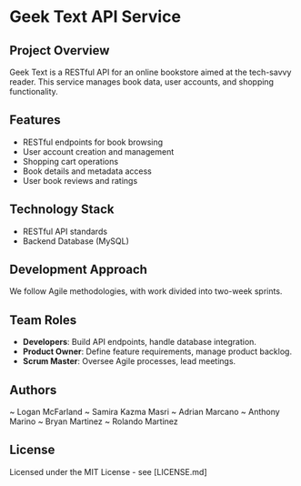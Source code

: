 # Geek Text API Service

## Project Overview
Geek Text is a RESTful API for an online bookstore aimed at the tech-savvy reader. This service manages book data, user accounts, and shopping functionality.

## Features
- RESTful endpoints for book browsing
- User account creation and management
- Shopping cart operations
- Book details and metadata access
- User book reviews and ratings

## Technology Stack
- RESTful API standards
- Backend Database (MySQL)

## Development Approach
We follow Agile methodologies, with work divided into two-week sprints.

## Team Roles
- **Developers**: Build API endpoints, handle database integration.
- **Product Owner**: Define feature requirements, manage product backlog.
- **Scrum Master**: Oversee Agile processes, lead meetings.

## Authors
~ Logan McFarland
~ Samira Kazma Masri
~ Adrian Marcano
~ Anthony Marino
~ Bryan Martinez
~ Rolando Martinez

## License
Licensed under the MIT License - see [LICENSE.md]

